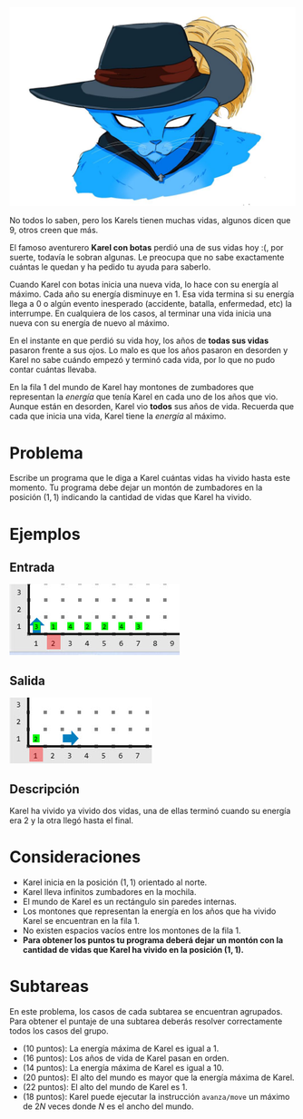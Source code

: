 ![Karel con botas](ilustracion.jpeg)

No todos lo saben, pero los Karels tienen muchas vidas, algunos dicen que 9, otros creen que más.

El famoso aventurero **Karel con botas** perdió una de sus vidas hoy :(, por suerte, todavía le sobran algunas. Le preocupa que no sabe exactamente cuántas le quedan y ha pedido tu ayuda para saberlo.

Cuando Karel con botas inicia una nueva vida, lo hace con su energía al máximo. Cada año su energía disminuye en $1$. Esa vida termina si su energía llega a $0$ o algún evento inesperado (accidente, batalla, enfermedad, etc) la interrumpe. En cualquiera de los casos, al terminar una vida inicia una nueva con su energía de nuevo al máximo.

En el instante en que perdió su vida hoy, los años de **todas sus vidas** pasaron frente a sus ojos. Lo malo es que los años pasaron en desorden y Karel no sabe cuándo empezó y terminó cada vida, por lo que no pudo contar cuántas llevaba.

En la fila 1 del mundo de Karel hay montones de zumbadores que representan la _energía_ que tenía Karel en cada uno de los años que vio. Aunque están en desorden, Karel vio **todos** sus años de vida. Recuerda que cada que inicia una vida, Karel tiene la _energía_ al máximo.

# Problema

Escribe un programa que le diga a Karel cuántas vidas ha vivido hasta este momento. Tu programa debe dejar un montón de zumbadores en la posición $(1, 1)$ indicando la cantidad de vidas que Karel ha vivido.

# Ejemplos

## Entrada

![Mundo de entrada](entrada.jpeg)

## Salida

![Mundo de salida](salida.jpeg)

## Descripción

Karel ha vivido ya vivido dos vidas, una de ellas terminó cuando su energía era $2$ y la otra llegó hasta el final.

# Consideraciones

- Karel inicia en la posición $(1, 1)$ orientado al norte.
- Karel lleva infinitos zumbadores en la mochila.
- El mundo de Karel es un rectángulo sin paredes internas.
- Los montones que representan la energía en los años que ha vivido Karel se encuentran en la fila 1.
- No existen espacios vacíos entre los montones de la fila $1$.
- **Para obtener los puntos tu programa deberá dejar un montón con la cantidad de vidas que Karel ha vivido en la posición $(1, 1)$.**

# Subtareas

En este problema, los casos de cada subtarea se encuentran agrupados. Para obtener el puntaje de una subtarea deberás resolver correctamente todos los casos del grupo.

- (10 puntos): La energía máxima de Karel es igual a $1$.
- (16 puntos): Los años de vida de Karel pasan en orden.
- (14 puntos): La energía máxima de Karel es igual a $10$.
- (20 puntos): El alto del mundo es mayor que la energía máxima de Karel.
- (22 puntos): El alto del mundo de Karel es $1$.
- (18 puntos): Karel puede ejecutar la instrucción `avanza/move` un máximo de $2N$ veces donde $N$ es el ancho del mundo.
